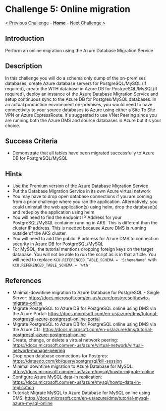 # Challenge 5: Online migration

[< Previous Challenge](./04-offline-cutover-validation.md) - **[Home](../README.md)** - [Next Challenge >](./06-online-cutover-validation.md)

## Introduction

Perform an online migration using the Azure Database Migration Service

## Description
In this challenge you will do a schema only dump of the on-premises databases, create Azure database servers for PostgreSQL/MySQL (if required), create the WTH database in Azure DB for PostgreSQL/MySQL(if required), deploy an instance of the Azure Database Migration Service and setup continuous sync to the Azure DB for Postgres/MySQL databases. In an actual production environment on-premises, you would need to have connectivity to your source databases to Azure using either a Site To Site VPN or Azure ExpressRoute. It's suggested to use VNet Peering since you are running both the Azure DMS and source databases in Azure but it's your choice. 

## Success Criteria

* Demonstrate that all tables have been migrated successfully to Azure DB for PostgreSQL/MySQL

## Hints

* Use the Premium version of the Azure Database Migration Service
* Put the Database Migration Service in its own Azure virtual network
* You may have to drop open database connections if you are coming from a prior challenge where you ran the application. Alternatively, you could uninstall the web application(s) using helm, drop the database(s) and redeploy the application using helm. 
* You will need to find the endpoint IP Address for your PostgreSQL/MySQL container running in AKS. This is different than the cluster IP address. This is needed because Azure DMS is running outside of the AKS cluster.
* You will need to add the public IP address for Azure DMS to connection security in Azure DB for PostgreSQL/MySQL
* For MySQL, the tutorial mentions dropping foreign keys on the target database. You will not be able to run the script as is in that article. You will need to replace `KCU.REFERENCED_TABLE_SCHEMA = 'SchemaName'` with `KCU.REFERENCED_TABLE_SCHEMA = 'wth'`

## References

* Minimal-downtime migration to Azure Database for PostgreSQL - Single Server: https://docs.microsoft.com/en-us/azure/postgresql/howto-migrate-online 
* Migrate PostgreSQL to Azure DB for PostgreSQL online using DMS via the Azure Portal: https://docs.microsoft.com/en-us/azure/dms/tutorial-postgresql-azure-postgresql-online-portal
* Migrate PostgreSQL to Azure DB for PostgreSQL online using DMS via the Azure CLI: https://docs.microsoft.com/en-us/azure/dms/tutorial-postgresql-azure-postgresql-online 
* Create, change, or delete a virtual network peering: https://docs.microsoft.com/en-us/azure/virtual-network/virtual-network-manage-peering
* Drop open database connections for Postgres: https://dataedo.com/kb/query/postgresql/kill-session
* Minimal downtime migration to Azure Database for MySQL: https://docs.microsoft.com/en-us/azure/mysql/howto-migrate-online
* Configure Azure MySQL data-in replication: https://docs.microsoft.com/en-us/azure/mysql/howto-data-in-replication
* Tutorial: Migrate MySQL to Azure Database for MySQL online using DMS: https://docs.microsoft.com/en-us/azure/dms/tutorial-mysql-azure-mysql-online


